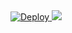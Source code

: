 <a href="https://heroku.com/deploy">
  <img src="https://www.herokucdn.com/deploy/button.svg" alt="Deploy">
</a>

<a href="https://heroku.com/deploy">
  <img src="https://travis-ci.org/xinnyi/xinnyi_api.svg?branch=master">
</a>


